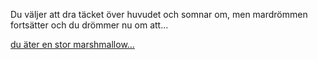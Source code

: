 Du väljer att dra täcket över huvudet och somnar om,
men mardrömmen fortsätter och du drömmer nu om att...

[du äter en stor marshmallow...](../marshmallowen/marshmallowen.md)